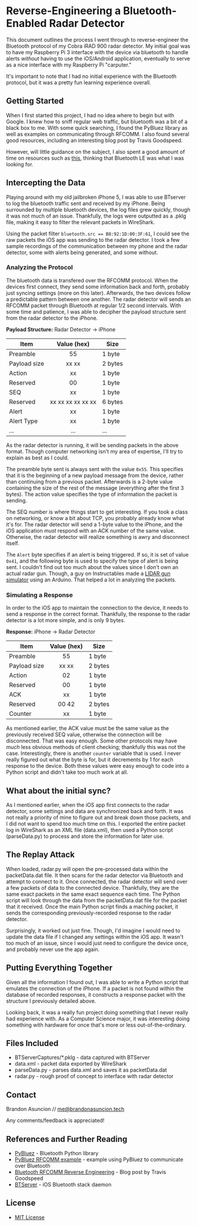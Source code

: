# Reverse-Engineering a Bluetooth-Enabled Radar Detector
This document outlines the process I went through to reverse-engineer the Bluetooth protocol of my Cobra iRAD 900 radar detector. My initial goal was to have my Raspberry Pi 3 interface with the device via bluetooth to handle alerts *without* having to use the iOS/Android application, eventually to serve as a nice interface with my Raspberry Pi "carputer."

It's important to note that I had no initial experience with the Bluetooth protocol, but it was a pretty fun learning experience overall.

## Getting Started
When I first started this project, I had no idea where to begin but with Google. I knew how to sniff regular web traffic, but bluetooth was a bit of a black box to me. With some quick searching, I found the PyBluez library as well as examples on communicating through RFCOMM. I also found several good resources, including an interesting blog post by Travis Goodspeed.

However, will little guidance on the subject, I also spent a good amount of time on resources such as [this](https://learn.adafruit.com/reverse-engineering-a-bluetooth-low-energy-light-bulb/), thinking that Bluetooth LE was what I was looking for.

## Intercepting the Data
Playing around with my old jailbroken iPhone 5, I was able to use BTserver to log the bluetooth traffic sent and received by my iPhone. Being surrounded by multiple bluetooth devices, the log files grew quickly, though it was not much of an issue. Thankfully, the logs were outputted as a .pklg file, making it easy to filter the relevant packets in WireShark.

Using the packet filter `bluetooth.src == B8:92:1D:00:3F:61`, I could see the raw packets the iOS app was sending to the radar detector. I took a few sample recordings of the communication between my phone and the radar detector, some with alerts being generated, and some without.

### Analyzing the Protocol
The bluetooth data is transfered over the RFCOMM protocol. When the devices first connect, they send some information back and forth, probably just syncing settings (more on this later). Afterwards, the two devices follow a predictable pattern between one another. The radar detector will sends an RFCOMM packet through Bluetooth at regular 1/2 second intervals. With some time and patience, I was able to decipher the payload structure sent from the radar detector to the iPhone.

**Payload Structure:** Radar Detector → iPhone

| Item          | Value (hex)    | Size |
| ------------- |:--------------:| ---- |
| Preamble | 55 | 1 byte |
| Payload size | xx xx | 2 bytes |
| Action | xx | 1 byte |
| Reserved | 00 | 1 byte |
| SEQ | xx  | 1 byte |
| Reserved | xx xx xx xx xx xx | 6 bytes |
| Alert | xx | 1 byte |
| Alert Type | xx | 1 byte |
| ... | ... | ... |


As the radar detector is running, it will be sending packets in the above format. Though computer networking isn't my area of expertise, I'll try to explain as best as I could.

The preamble byte sent is always sent with the value `0x55`. This specifies that it is the beginning of a new payload message from the device, rather than continuing from a previous packet. Afterwards is a 2-byte value containing the size of the rest of the message (everything after the first 3 bytes). The action value specifies the type of information the packet is sending.

The SEQ number is where things start to get interesting. If you took a class on networking, or know a bit about TCP, you probably already know what it's for. The radar detector will send a 1-byte value to the iPhone, and the iOS application *must* respond with an ACK number of the same value. Otherwise, the radar detector will realize something is awry and disconnect itself.

The `Alert` byte specifies if an alert is being triggered. If so, it is set of value `0x41`, and the following byte is used to specify the type of alert is being sent. I couldn't find out too much about the values since I don't own an actual radar gun. Though, a guy on Instructables made a [LIDAR gun simulator](http://www.instructables.com/id/Test-your-radar-detector-or-laser-jammer-with-this/) using an Arduino. That helped a lot in analyzing the packets.

### Simulating a Response
In order to the iOS app to maintain the connection to the device, it needs to send a response in the correct format. Thankfully, the response to the radar detector is a lot more simple, and is only 9 bytes.

**Response:** iPhone → Radar Detector

| Item          | Value (hex)    | Size |
| ------------- |:--------------:| ---- |
| Preamble | 55 | 1 byte |
| Payload size | xx xx | 2 bytes |
| Action | 02 | 1 byte |
| Reserved | 00 | 1 byte |
| ACK | xx | 1 byte |
| Reserved | 00 42 | 2 bytes |
| Counter | xx | 1 byte |

As mentioned earlier, the ACK value must be the same value as the previously received SEQ value, otherwise the connection will be disconnected. That was easy enough. Some other protocols may have *much* less obvious methods of client checking; thankfully this was not the case. Interestingly, there is another `counter` variable that is used. I never really figured out what the byte is for, but it decrements by 1 for each response to the device. Both these values were easy enough to code into a Python script and didn't take too much work at all.

## What about the initial sync?
As I mentioned earlier, when the iOS app first connects to the radar detector, some settings and data are synchronized back and forth. It was not really a priority of mine to figure out and break down those packets, and I did not want to spend too much time on this. I exported the entire packet log in WireShark as an XML file (data.xml), then used a Python script (parseData.py) to process and store the information for later use.

## The Replay Attack
When loaded, radar.py will open the pre-processed data within the packetData.dat file. It then scans for the radar detector via Bluetooth and attempt to connect to it. Once connected, the radar detector will send over a few packets of data to the connected device. Thankfully, they are the same exact packets in the same exact sequence each time. The Python script will look through the data from the packetData.dat file for the packet that it received. Once the main Python script finds a maching packet, it sends the corresponding previously-recorded response to the radar detector.

Surprisingly, it worked out just fine. Though, I'd imagine I would need to update the data file if I changed any settings within the iOS app. It wasn't too much of an issue, since I would just need to configure the device once, and probably never use the app again.

## Putting Everything Together
Given all the information I found out, I was able to write a Python script that emulates the connection of the iPhone. If a packet is not found within the database of recorded responses, it constructs a response packet with the structure I previously detailed above.

Looking back, it was a really fun project doing something that I never really had experience with. As a Computer Science major, it was interesting doing something with hardware for once that's more or less out-of-the-ordinary.

## Files Included
* BTServerCaptures/*.pklg - data captured with BTServer
* data.xml - packet data exported by WireShark
* parseData.py - parses data.xml and saves it as packetData.dat
* radar.py - rough proof of concept to interface with radar detector

## Contact
Brandon Asuncion // <me@brandonasuncion.tech>

Any comments/feedback is appreciated!

## References and Further Reading
* [PyBluez](https://github.com/karulis/pybluez/) - Bluetooth Python library
* [PyBluez RFCOMM example](https://github.com/karulis/pybluez/blob/master/examples/simple/rfcomm-client.py) - example using PyBluez to communicate over Bluetooth
* [Bluetooth RFCOMM Reverse Engineering](http://travisgoodspeed.blogspot.com/2011/12/introduction-to-bluetooth-rfcomm.html) - Blog post by Travis Goodspeed
* [BTServer](https://www.theiphonewiki.com/wiki/Bluetooth) - iOS Bluetooth stack daemon

## License
* [MIT License](https://choosealicense.com/licenses/mit/)
